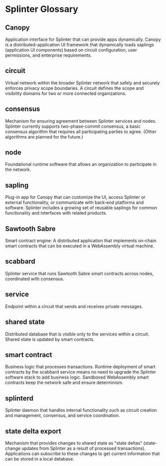 # Splinter Glossary

## Canopy

Application interface for Splinter that can provide apps dynamically.
Canopy is a distributed-application UI framework that dynamically loads saplings
(application UI components) based on circuit configuration, user permissions,
and enterprise requirements.

## circuit

Virtual network within the broader Splinter network that safely and securely
enforces privacy scope boundaries. A circuit defines the scope and visibility
domains for two or more connected organizations.

## consensus

Mechanism for ensuring agreement between Splinter services and nodes. Splinter
currently supports two-phase-commit consensus, a basic consensus algorithm that
requires all participating parties to agree. (Other algorithms are planned for
the future.)

## node

Foundational runtime software that allows an organization to participate
in the network.

## sapling

Plug-in app for Canopy that can customize the UI, access Splinter or external
functionality, or communicate with back-end platforms and software.
Splinter includes a growing set of reusable saplings for common functionality
and interfaces with related products.

## Sawtooth Sabre

Smart contract engine: A distributed application that implements on-chain smart
contracts that can be executed in a WebAssembly virtual machine.

## scabbard

Splinter service that runs Sawtooth Sabre smart contracts across nodes,
coordinated with consensus.

## service

Endpoint within a circuit that sends and receives private messages.

## shared state

Distributed database that is visible only to the services within a circuit.
Shared state is updated by smart contracts.

## smart contract

Business logic that processes transactions. Runtime deployment of smart
contracts by the scabbard service means no need to upgrade the Splinter software
stack to add business logic. Sandboxed WebAssembly smart contracts keep the
network safe and ensure determinism.

## splinterd

Splinter daemon that handles internal functionality such as circuit creation and
management, consensus, and service coordination.

## state delta export

Mechanism that provides changes to shared state as "state deltas" (state-change
updates from Splinter as a result of processed transactions).
Applications can subscribe to these changes to get current information that can
be stored in a local database.


